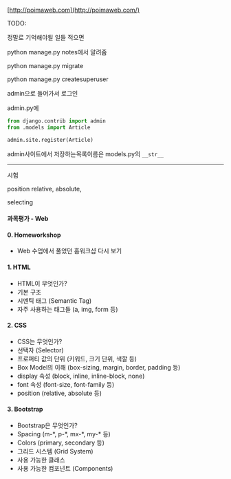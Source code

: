 [http://poimaweb.com](http://poimaweb.com/)



TODO:

정말로 기억해야될 일들 적으면

python manage.py notes에서 알려줌



python manage.py migrate

python manage.py createsuperuser

admin으로 들어가서 로그인

admin.py에

```python
from django.contrib import admin
from .models import Article

admin.site.register(Article)
```

admin사이트에서 저장하는목록이름은 models.py의 `__str__`





---

시험

position relative, absolute,

selecting



#### 과목평가 - Web

#### 0. Homeworkshop

* Web 수업에서 풀었던 홈워크샵 다시 보기

#### 1. HTML

- HTML이 무엇인가?
- 기본 구조
- 시멘틱 태그 (Semantic Tag)
- 자주 사용하는 태그들 (a, img, form 등)

#### 2. CSS

- CSS는 무엇인가?
- 선택자 (Selector)
- 프로퍼티 값의 단위 (키워드, 크기 단위, 색깔 등)
- Box Model의 이해 (box-sizing, margin, border, padding 등)
- display 속성 (block, inline, inline-block, none)
- font 속성 (font-size, font-family 등)
- position (relative, absolute 등)

#### 3. Bootstrap

- Bootstrap은 무엇인가?
- Spacing (m-\*, p-\*, mx-\*, my-\* 등)
- Colors (primary, secondary 등)
- 그리드 시스템 (Grid System)
- 사용 가능한 클래스
- 사용 가능한 컴포넌트 (Components) 